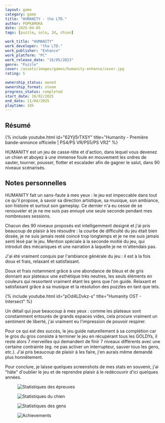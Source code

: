 ```yaml
---
layout: game
category: game
title: "HUMANITY - tha LTD."
author: POPKAMOKA
date: 2025-04-05
tags: [puzzle, solo, 3d, chien]

work_title: "HUMANITY"
work_developer: "tha LTD."
work_publisher: "Enhance"
work_platform: "PC"
work_release_date: "16/05/2023"
genre: "Puzzle"
cover: /assets/images/games/humanity-enhance/cover.jpg
rating: 5

ownership_status: owned
ownership_format: steam
progress_status: completed
start_date: 18/02/2025
end_date: 11/04/2025
playtime: 18h
---
```


## Résumé
{% include youtube.html id="62Yjl5rTXSY" title="Humanity - Première bande-annonce officielle | PS4/PS VR/PS5/PS VR2" %}

HUMANITY est un jeu de casse-tête et d'action, dans lequel vous devenez un chien et aboyez à une immense foule en mouvement les ordres de sauter, tourner, pousser, flotter et escalader afin de gagner le salut, dans 90 niveaux scénarisés.

## Notes personnelles

HUMANITY fait un sans-faute à mes yeux : le jeu est impeccable dans tout ce qu'il propose, à savoir sa direction artistique, sa musique, son ambiance, son histoire et surtout son gameplay. Ce dernier n'a eu cesse de se renouveler et je ne me suis pas ennuyé une seule seconde pendant mes nombreuses sessions.

Chacun des 90 niveaux proposés est intelligemment designé et j'ai pris beaucoup de plaisir à les résoudre : la courbe de difficulté du jeu était bien dosée, je ne suis jamais resté coincé trop longtemps et je ne me suis jamais senti lésé par le jeu. Mention spéciale à la seconde moitié du jeu, qui introduit des mécaniques et une narration à laquelle je ne m'attendais pas.

J'ai été vraiment conquis par l'ambiance générale du jeu : il est à la fois doux et frais, relaxant et satisfaisant.

Doux et frais notamment grâce à une abondance de bleus et de gris donnant aux plateaux une esthétique très neutres, les seuls éléments en couleurs qui ressortent vraiment étant les gens que l'on guide.
Relaxant et satisfaisant grâce à sa musique et la résolution des puzzles en tant que tels.

{% include youtube.html id="pOd4LDvkz-s" title="Humanity OST - Intersect" %}

Un détail qui joue beaucoup à mes yeux : comme les plateaux sont constamment entourés de grands espaces vides, cela procure vraiment un sentiment de liberté, j'ai vraiment eu l'impression de pouvoir respirer.

Pour ce qui est des succès, le jeu guide naturellement à sa complétion car le gros du gros consiste à terminer le jeu en récupérant tous les GOLDYs, il reste alors 7 merveilles qui demandent de finir 7 niveaux différents avec une certaine contrainte (eg. ne pas activer un interrupteur, sauver tous les gens, etc.). J'ai pris beaucoup de plaisir à les faire, j'en aurais même demandé plus honnêtement.

Pour conclure, je laisse quelques screenshots de mes stats en souvenir, j'ai "hâte" d'oublier le jeu et de reprendre plaisir à le redécouvrir d'ici quelques années.

<figure>
  <img src="{{ '/assets/images/games/humanity-enhance/stats1.png' | relative_url }}" alt="Statistiques des épreuves">
</figure>

<figure>
  <img src="{{ '/assets/images/games/humanity-enhance/stats2.png' | relative_url }}" alt="Statistiques du chien">
</figure>

<figure>
  <img src="{{ '/assets/images/games/humanity-enhance/stats3.png' | relative_url }}" alt="Statistiques des gens">
</figure>

<figure>
  <img src="{{ '/assets/images/games/humanity-enhance/achievements.png' | relative_url }}" alt="Achievements">
</figure>


